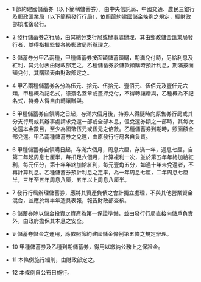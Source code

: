* 1 節約建國儲蓄券（以下簡稱儲蓄券），由中央信託局、中國交通、農民三銀行及郵政匯業局（以下簡稱發行行局），依照節約建國儲金條例之規定，經財政部核准後發行。

* 2 發行儲蓄券之行局，由其總分支行局或辦事處辦理，其由郵政儲金匯業局發行者，並得指揮監督各級郵政局所辦理之。

* 3 儲蓄券分甲乙兩種，甲種儲蓄券按面額儲蓄領購，期滿兌付時，另給利息及紅利，其兌付表由財政部定之，乙種儲蓄券於儲款領購時預計利息，期滿按面額兌付，其購額表由財政部定之。

* 4 甲乙兩種儲蓄券各分為伍元、拾元、伍拾元、壹佰元、伍佰元及壹仟元六類，甲種概為記名式，憑簽名蓋章或畫押兌付，不得轉讓贈與，乙種概為不記名式，持券人得自由轉讓贈與。

* 5 甲種儲蓄券自領購之日起，存滿六個月後，持券人得隨時向原售券行局或其分支行局或其辦事處請求兌還一部或全部本息，但兌還券額之一部時，其每次兌還本金數目，至少為國幣伍元或伍元之倍數。乙種儲蓄券到期時，照面額全部兌還。甲乙兩種儲蓄券之兌還，由原發行行局各自負責。

* 6 甲種儲蓄券自領購日起，存滿六個月，周息六厘，存滿一年，週息七厘，自第二年起周息七厘半，每扣足六個月，計算複利一次，並於第五年年終加給紅利，每元伍分，第十年年終加給紅利，每元壹角五分，如過十年未兌還者，不再計算利息。乙種儲蓄券預計利息之定率，為一年周息七厘，二年周息七厘半，三年至五年周息八厘，五年以上周息八厘半。

* 7 發行行局辦理儲蓄券，應將其資產負債之會計獨立處理，不與其他營業資金混合，並應於每半年造具表報，報告財政部查核。

* 8 儲蓄券除以儲金投資之資產為第一保證準備，並由發行行局直接向儲戶負責外，由政府擔保其本息之安全。

* 9 儲蓄券儲金之運用，應依照節約建國儲金條例第五條之規定辦理。

* 10 甲種儲蓄券及乙種到期儲蓄券，得用以繳納公務上之保證金。

* 11 本條例施行細則，由財政部定之。

* 12 本條例自公布日施行。

